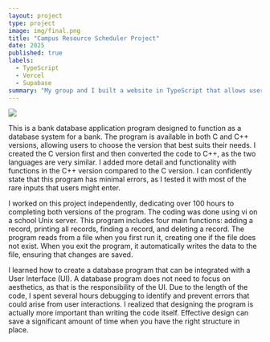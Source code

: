 ```yaml
---
layout: project
type: project
image: img/final.png
title: "Campus Resource Scheduler Project"
date: 2025
published: true
labels:
  - TypeScript
  - Vercel
  - Supabase
summary: "My group and I built a website in TypeScript that allows users to borrow and return school resources, using Vercel for deployment and Supabase as the database."
---
```


<img class="img-fluid" src="../img/finalfinal.png">

This is a bank database application program designed to function as a database system for a bank. The program is available in both C and C++ versions, allowing users to choose the version that best suits their needs. I created the C version first and then converted the code to C++, as the two languages are very similar. I added more detail and functionality with functions in the C++ version compared to the C version. I can confidently state that this program has minimal errors, as I tested it with most of the rare inputs that users might enter. 

I worked on this project independently, dedicating over 100 hours to completing both versions of the program. The coding was done using vi on a school Unix server. This program includes four main functions: adding a record, printing all records, finding a record, and deleting a record. The program reads from a file when you first run it, creating one if the file does not exist. When you exit the program, it automatically writes the data to the file, ensuring that changes are saved.

I learned how to create a database program that can be integrated with a User Interface (UI). A database program does not need to focus on aesthetics, as that is the responsibility of the UI. Due to the length of the code, I spent several hours debugging to identify and prevent errors that could arise from user interactions. I realized that designing the program is actually more important than writing the code itself. Effective design can save a significant amount of time when you have the right structure in place.
